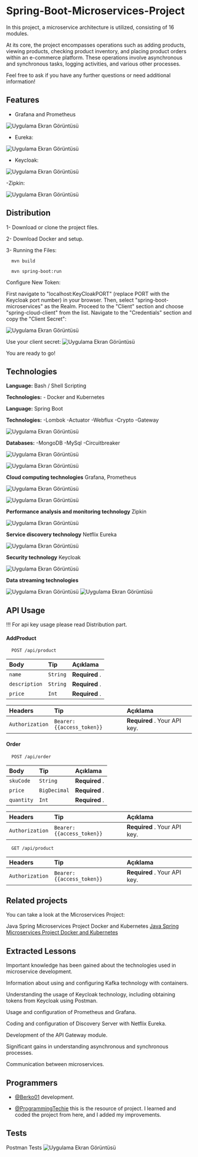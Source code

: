 
# Spring-Boot-Microservices-Project

In this project, a microservice architecture is utilized, consisting of 16 modules.

At its core, the project encompasses operations such as adding products, viewing products, checking product inventory, and placing product orders within an e-commerce platform. These operations involve asynchronous and synchronous tasks, logging activities, and various other processes.

Feel free to ask if you have any further questions or need additional information!







## Features

- Grafana and Prometheus

![Uygulama Ekran Görüntüsü](grafana.png)

- Eureka:

![Uygulama Ekran Görüntüsü](eurekadetails.png)

- Keycloak:

![Uygulama Ekran Görüntüsü](keycloakdetails.png)

-Zipkin:

![Uygulama Ekran Görüntüsü](zipkindetail.png)


  
## Distribution

1- Download or clone the project files.

2- Download Docker and setup.

3- Running the Files:

```terminal
  mvn build
```

```terminal
  mvn spring-boot:run
```

Configure New Token:

First navigate to "localhost:KeyCloakPORT" (replace PORT with the Keycloak port number) in your browser. Then, select "spring-boot-microservices" as the Realm. Proceed to the "Client" section and choose "spring-cloud-client" from the list. Navigate to the "Credentials" section and copy the "Client Secret":

![Uygulama Ekran Görüntüsü](clientsecret.png)

Use your client secret:
![Uygulama Ekran Görüntüsü](KeycloakConfigsPostman2.png)

You are ready to go!








  
## Technologies

**Language:** Bash / Shell Scripting

**Technologies:** - Docker and Kubernetes


  
**Language:** Spring Boot 

**Technologies:** -Lombok -Actuator -Webflux -Crypto -Gateway

![Uygulama Ekran Görüntüsü](spring.png)

**Databases:**  -MongoDB -MySql -Circuitbreaker 

![Uygulama Ekran Görüntüsü](mysql.png)

![Uygulama Ekran Görüntüsü](mongo.png)

**Cloud computing technologies** Grafana, Prometheus

![Uygulama Ekran Görüntüsü](Grafana_logo.svg.png)

![Uygulama Ekran Görüntüsü](prometheus.png)

**Performance analysis and monitoring technology** Zipkin

![Uygulama Ekran Görüntüsü](zipkin.png)

**Service discovery technology** Netflix Eureka

![Uygulama Ekran Görüntüsü](eureka.png)

**Security technology** Keycloak

![Uygulama Ekran Görüntüsü](eureka.png)

**Data streaming technologies**

![Uygulama Ekran Görüntüsü](kafka.png)
![Uygulama Ekran Görüntüsü](zookeeper.jpg)
## API Usage

!!! For api key usage please read Distribution part.

#### AddProduct

```http
  POST /api/product
```

| Body | Tip     | Açıklama                |
| :-------- | :------- | :------------------------- |
| `name` | `String` | **Required** . |
| `description` | `String` | **Required** . |
| `price` | `Int` | **Required** . |


| Headers | Tip     | Açıklama                |
| :-------- | :------- | :------------------------- |
| `Authorization` | `Bearer:{{access_token}}` | **Required** . Your API key. |

#### Order

```http
  POST /api/order
```

| Body | Tip     | Açıklama                |
| :-------- | :------- | :------------------------- |
| `skuCode` | `String` | **Required** .  |
| `price` | `BigDecimal` | **Required** . |
| `quantity` | `Int` | **Required** . |


| Headers | Tip     | Açıklama                |
| :-------- | :------- | :------------------------- |
| `Authorization` | `Bearer:{{access_token}}` | **Required** . Your API key. |


```http
  GET /api/product
```

| Headers | Tip     | Açıklama                |
| :-------- | :------- | :------------------------- |
| `Authorization` | `Bearer:{{access_token}}` | **Required** . Your API key. |











  
## Related projects

You can take a look at the Microservices Project:

Java Spring Microservices Project Docker and Kubernetes [Java Spring Microservices Project Docker and Kubernetes]( https://github.com/Berko01/Spring-Boot-Microservice-Project)





  
## Extracted Lessons

Important knowledge has been gained about the technologies used in microservice development.

Information about using and configuring Kafka technology with containers.

Understanding the usage of Keycloak technology, including obtaining tokens from Keycloak using Postman.

Usage and configuration of Prometheus and Grafana.

Coding and configuration of Discovery Server with Netflix Eureka.

Development of the API Gateway module.

Significant gains in understanding asynchronous and synchronous processes.

Communication between microservices.
## Programmers

- [@Berko01](https://github.com/Berko01) development.

- [@ProgrammingTechie](https://www.youtube.com/watch?v=mPPhcU7oWDU&t=9072s) this is the resource of project. I learned and coded the project from here, and I added my improvements.
## Tests

Postman Tests
![Uygulama Ekran Görüntüsü](Postman.png)